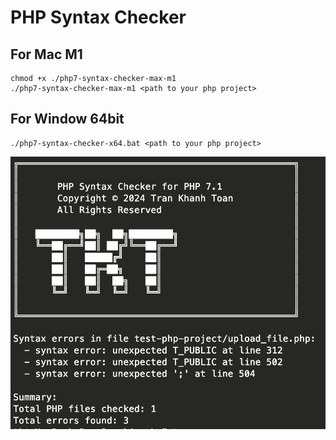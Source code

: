 # PHP Syntax Checker
## For Mac M1
```shell
chmod +x ./php7-syntax-checker-max-m1
./php7-syntax-checker-max-m1 <path to your php project>
```

## For Window 64bit
```shell
./php7-syntax-checker-x64.bat <path to your php project>
```

![](result.png)
